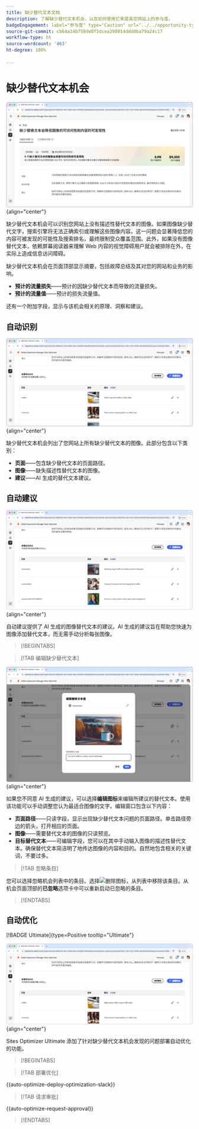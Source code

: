 ```yaml
---
title: 缺少替代文本文档
description: 了解缺少替代文本机会，以及如何使用它来提高您网站上的参与度。
badgeEngagement: label="参与度" type="Caution" url="../../opportunity-types/engagement.md" tooltip="参与度"
source-git-commit: cb64a34b758de8f5dcea298014ddd0ba79a24c17
workflow-type: ht
source-wordcount: '463'
ht-degree: 100%

---
```



# 缺少替代文本机会

![缺少替代文本机会](./assets/missing-alt-text/hero.png){align="center"}

缺少替代文本机会可以识别您网站上没有描述性替代文本的图像。如果图像缺少替代文字，搜索引擎将无法正确索引或理解这些图像内容。这一问题会显著降低您的内容可被发现的可能性及搜索排名，最终限制受众覆盖范围。此外，如果没有图像替代文本，依赖屏幕阅读器来理解 Web 内容的视觉障碍用户就会被排除在外，在实际上造成信息访问障碍。

缺少替代文本机会在页面顶部显示摘要，包括故障总结及其对您的网站和业务的影响。

* **预计的流量损失**——预计的因缺少替代文本而导致的流量损失。
* **预计的流量值**——预计的损失流量值。

还有一个附加字段，显示与该机会相关的原理、洞察和建议。

## 自动识别

![自动识别缺少替代文本](./assets/missing-alt-text/auto-identify.png){align="center"}

缺少替代文本机会列出了您网站上所有缺少替代文本的图像。此部分包含以下类别：

* **页面**——包含缺少替代文本的页面路径。
* **图像**——缺失描述性替代文本的图像。
* **建议**——AI 生成的替代文本建议。

## 自动建议

![自动建议缺少替代文本](./assets/missing-alt-text/auto-suggest.png){align="center"}

自动建议提供了 AI 生成的图像替代文本的建议。AI 生成的建议旨在帮助您快速为图像添加替代文本，而无需手动分析每张图像。

>[!BEGINTABS]

>[!TAB 编辑缺少替代文本]

![编辑缺少替代文本](./assets/missing-alt-text/edit-alt-text-value.png){align="center"}

如果您不同意 AI 生成的建议，可以选择&#x200B;**编辑图标**&#x200B;来编辑所建议的替代文本。使用该功能可以手动调整您认为最适合图像的文字。编辑窗口包含以下内容：

* **页面路径**——只读字段，显示出现缺少替代文本问题的页面路径。单击路径旁边的箭头，打开相应的页面。
* **图像**——需要替代文本的图像的只读预览。
* **目标替代文本**——可编辑字段，您可以在其中手动输入图像的描述性替代文本。确保替代文本简洁明了地传达图像的内容和目的。自然地包含相关的关键词，不要过多。

>[!TAB 忽略条目]

您可以选择忽略机会列表中的条目。选择![删除图标](https://spectrum.adobe.com/static/icons/ui_18/CrossSize500.svg)，从列表中移除该条目。从机会页面顶部的&#x200B;**已忽略**&#x200B;选项卡中可以重新启动已忽略的条目。

>[!ENDTABS]

## 自动优化

[!BADGE Ultimate]{type=Positive tooltip="Ultimate"}

![自动优化缺少替代文本](./assets/missing-alt-text/auto-optimize.png){align="center"}

Sites Optimizer Ultimate 添加了针对缺少替代文本机会发现的问题部署自动优化的功能。<!--- TBD-need more in-depth and opportunity specific information here. What does the auto-optimization do?-->

>[!BEGINTABS]

>[!TAB 部署优化]

{{auto-optimize-deploy-optimization-slack}}

>[!TAB 请求审批]

{{auto-optimize-request-approval}}

>[!ENDTABS]
